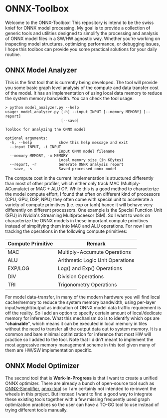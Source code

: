 # ONNX-Toolbox
Welcome to the ONNX-Toolbox! This repository is intend to be the swiss knief for ONNX model processing. My goal is to provide a collection of generic tools and utilities designed to simplify the processing and analysis of ONNX model files in a SW/HW agnostic way. Whether you're working on inspecting model structures, optimizing performance, or debugging issues, I hope this toolbox can provide you some practical solutions for your daily routine.

## ONNX Model Analyzer
This is the first tool that is currently being developed. The tool will provide you some basic graph level analysis of the compute and data transfer cost of the model. It has an implementation of using local data memory to reduce the system memory bandwidth. You can check the tool usage:

```
> python model_analyzer.py --help
usage: model_analyzer.py [-h] --input INPUT [--memory MEMORY] [--report]
                         [--save]

Toolbox for analyzing the ONNX model

optional arguments:
  -h, --help            show this help message and exit
  --input INPUT, -i INPUT
                        Input ONNX model filename
  --memory MEMORY, -m MEMORY
                        Local memory size (in KBytes)
  --report, -r          Generate ONNX analysis report
  --save, -s            Saved processed onnx model

```

The compute cost in the current implementation is structured differently than most of other profiler, which either only track MAC (Multiply-ACumulate) or MAC + ALU OP. While this is a good method to characterize the model compute effort, I found that often on different kind of processors (CPU, GPU, DSP, NPU) they often come with special unit to accelerate a variety of compute primitives (i.e. exp or tanh) hance it will behave very differently on different processors. One example is the Special Function Unit (SFU) in Nvidia's Streaming Multiproceesor (SM). So I want to work on characterize the ONNX models in these important compute primitives instead of simplifying them into MAC and ALU operations. For now I am tracking the operations in the following compute primitives:

<div align="center">
  
| Compute Primitive | Remark                            |
|-------------------|-----------------------------------|
| MAC               | Multiply-Accumute Operations      |
| ALU               | Arithmetic Logic Unit Operations  |
| EXP/LOG           | Log() and Exp() Operations        |
| DIV               | Division Operations               |
| TRI               | Trigonometry Operations           |

</div>

For model data-transfer, in many of the modern hardware you will find local cache/memory to reduce the system memory bandwidth, using per-layer input/weight/output as indication of ONNX model data traffic requirement is off the reality. So I add an option to specify certain amount of local/dedicate memory for inference. What this mechanism do is to identify which ops are "**chainable**", which means it can be executed in local memory in tiles without the need to transfer all the output data out to system memory. It is a common and bare minimal optimization for inference that most HW will practice so I added to the tool. Note that I didn't meant to implement the most aggressive memory management scheme in this tool given many of them are HW/SW implementation specific.


## ONNX Model Optimizer
The second tool that is **Work-In-Progress** is that I want to create a unified ONNX optimizer. There are already a bunch of open-source tool such as [ONNX-Simplifier](https://github.com/daquexian/onnx-simplifier), [onnx-tool](https://github.com/ThanatosShinji/onnx-tool) so I am certainly not intended to re-invent the wheels in this project. But instead I want to find a good way to integrate these existing tools together with a few missing frequently used graph optimization practices so the user can have a TO-GO tool to use instead of trying different tools manually.
